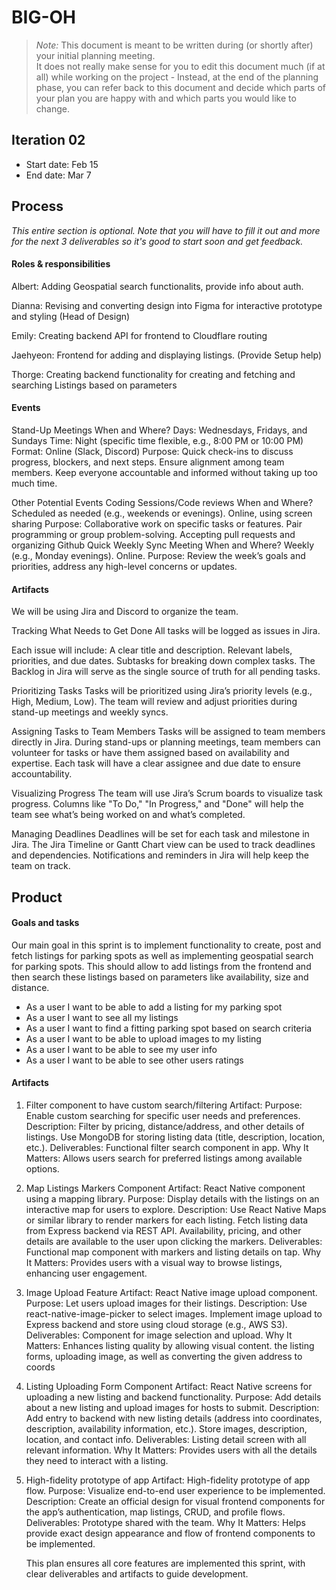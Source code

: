 # BIG-OH

> _Note:_ This document is meant to be written during (or shortly after) your initial planning meeting.     
> It does not really make sense for you to edit this document much (if at all) while working on the project - Instead, at the end of the planning phase, you can refer back to this document and decide which parts of your plan you are happy with and which parts you would like to change.


## Iteration 02

* Start date: Feb 15
* End date: Mar 7 

## Process

_This entire section is optional. Note that you will have to fill it out and more for the next 3 deliverables so it's good to start soon and get feedback._

#### Roles & responsibilities

Albert: Adding Geospatial search functionalits, provide info about auth.

Dianna: Revising and converting design into Figma for interactive prototype and styling (Head of Design)

Emily: Creating backend API for frontend to Cloudflare routing

Jaehyeon: Frontend for adding and displaying listings. (Provide Setup help)

Thorge: Creating backend functionality for creating and fetching and searching Listings based on 
parameters

#### Events
Stand-Up Meetings
When and Where?
Days: Wednesdays, Fridays, and Sundays
Time: Night (specific time flexible, e.g., 8:00 PM or 10:00 PM)
Format: Online (Slack, Discord)
Purpose:
Quick check-ins to discuss progress, blockers, and next steps.
Ensure alignment among team members.
Keep everyone accountable and informed without taking up too much time.

Other Potential Events
Coding Sessions/Code reviews
When and Where?
Scheduled as needed (e.g., weekends or evenings).
Online, using screen sharing
Purpose:
Collaborative work on specific tasks or features.
Pair programming or group problem-solving.
Accepting pull requests and organizing Github
Quick Weekly Sync Meeting
When and Where?
Weekly (e.g., Monday evenings).
Online.
Purpose: Review the week’s goals and priorities, address any high-level concerns or updates.


#### Artifacts

We will be using Jira and Discord to organize the team.

Tracking What Needs to Get Done
All tasks will be logged as issues in Jira.

Each issue will include:
A clear title and description.
Relevant labels, priorities, and due dates.
Subtasks for breaking down complex tasks.
The Backlog in Jira will serve as the single source of truth for all pending tasks.

Prioritizing Tasks
Tasks will be prioritized using Jira’s priority levels (e.g., High, Medium, Low).
The team will review and adjust priorities during stand-up meetings and weekly syncs.

Assigning Tasks to Team Members
Tasks will be assigned to team members directly in Jira.
During stand-ups or planning meetings, team members can volunteer for tasks or have them assigned based on availability and expertise.
Each task will have a clear assignee and due date to ensure accountability.

Visualizing Progress
The team will use Jira’s Scrum boards to visualize task progress.
Columns like "To Do," "In Progress," and "Done" will help the team see what’s being worked on and what’s completed.

Managing Deadlines
Deadlines will be set for each task and milestone in Jira.
The Jira Timeline or Gantt Chart view can be used to track deadlines and dependencies.
Notifications and reminders in Jira will help keep the team on track.



## Product

#### Goals and tasks

Our main goal in this sprint is to implement functionality to create, post and fetch listings 
for parking spots as well as implementing geospatial search for parking spots. This should allow 
to add listings from the frontend and then search these listings based on parameters like 
availability, size and distance.

- As a user I want to be able to add a listing for my parking spot 
- As a user I want to see all my listings
- As a user I want to find a fitting parking spot based on search criteria
- As a user I want to be able to upload images to my listing
- As a user I want to be able to see my user info
- As a user I want to be able to see other users ratings


#### Artifacts


1. Filter component to have custom search/filtering
   Artifact: 
   Purpose: Enable custom searching for specific user needs and preferences.
   Description:
   Filter by pricing, distance/address, and other details of listings.
   Use MongoDB for storing listing data (title, description, location, etc.).
   Deliverables:
   Functional filter search component in app.
   Why It Matters: Allows users search for preferred listings among available options.


2. Map Listings Markers Component
   Artifact: React Native component using a mapping library.
   Purpose: Display details with the listings on an interactive map for users to explore.
   Description:
   Use React Native Maps or similar library to render markers for each listing.
   Fetch listing data from Express backend via REST API.
   Availability, pricing, and other details are available to the user upon clicking the markers.
   Deliverables:
   Functional map component with markers and listing details on tap.
   Why It Matters: Provides users with a visual way to browse listings, enhancing user engagement.


3. Image Upload Feature
   Artifact: React Native image upload component.
   Purpose: Let users upload images for their listings.
   Description:
   Use react-native-image-picker to select images.
   Implement image upload to Express backend and store using cloud storage (e.g., AWS S3).
   Deliverables:
   Component for image selection and upload.
   Why It Matters: Enhances listing quality by allowing visual content.
the listing forms, uploading image, as well as converting the given address to coords

4. Listing Uploading Form Component
   Artifact: React Native screens for uploading a new listing and backend functionality.
   Purpose: Add details about a new listing and upload images for hosts to submit.
   Description:
   Add entry to backend with new listing details (address into coordinates, description, availability information, etc.).
   Store images, description, location, and contact info.
   Deliverables:
   Listing detail screen with all relevant information.
   Why It Matters: Provides users with all the details they need to interact with a listing.
   
5. High-fidelity prototype of app
   Artifact: High-fidelity prototype of app flow.
   Purpose: Visualize end-to-end user experience to be implemented.
   Description:
   Create an official design for visual frontend components for the app’s authentication, map listings, CRUD, and profile flows.
   Deliverables:
   Prototype shared with the team.
   Why It Matters: Helps provide exact design appearance and flow of frontend components to be implemented.

   This plan ensures all core features are implemented this sprint, with clear deliverables and artifacts to guide development.
